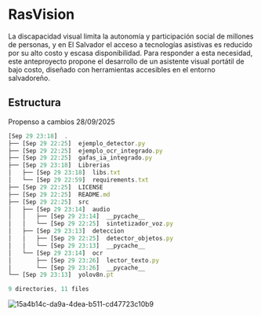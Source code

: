 
#  RasVision

La discapacidad visual limita la autonomía y participación social de millones de personas, y en El Salvador el acceso a tecnologías asistivas es reducido por su alto costo y escasa disponibilidad. Para responder a esta necesidad, este anteproyecto propone el desarrollo de un asistente visual portátil de bajo costo, diseñado con herramientas accesibles en el entorno salvadoreño.

## Estructura
Propenso a cambios 28/09/2025

```javascript
[Sep 29 23:18]  .
├── [Sep 29 22:25]  ejemplo_detector.py
├── [Sep 29 22:25]  ejemplo_ocr_integrado.py
├── [Sep 29 22:25]  gafas_ia_integrado.py
├── [Sep 29 23:18]  Librerias
│   ├── [Sep 29 23:18]  libs.txt
│   └── [Sep 29 22:59]  requirements.txt
├── [Sep 29 22:25]  LICENSE
├── [Sep 29 22:25]  README.md
├── [Sep 29 22:25]  src
│   ├── [Sep 29 23:14]  audio
│   │   ├── [Sep 29 23:14]  __pycache__
│   │   └── [Sep 29 22:25]  sintetizador_voz.py
│   ├── [Sep 29 23:13]  deteccion
│   │   ├── [Sep 29 22:25]  detector_objetos.py
│   │   └── [Sep 29 23:13]  __pycache__
│   └── [Sep 29 23:14]  ocr
│       ├── [Sep 29 23:26]  lector_texto.py
│       └── [Sep 29 23:26]  __pycache__
└── [Sep 29 23:13]  yolov8n.pt

9 directories, 11 files
```
![15a4b14c-da9a-4dea-b511-cd47723c10b9](https://github.com/user-attachments/assets/149c5e11-3454-4af0-8de7-ebbb1bd4c242)
